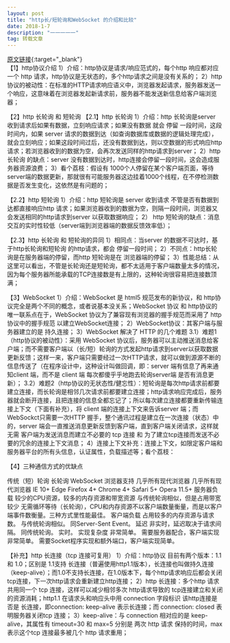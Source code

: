 ```yaml
---
layout: post
title: "http长/短轮询和WebSocket 的介绍和比较"
date: 2018-1-7 
description: "一一一一一"
tag: 转载文章
---
```

[原文链接](http://blog.csdn.net/pacosonswjtu/article/details/52035252){:target="_blank"}  
【1】http协议介绍
1）介绍：http协议是请求/响应范式的，每个http 响应都对应一个 http 请求，http协议是无状态的，多个http请求之间是没有关系的；
2）http协议的被动性：在标准的HTTP请求响应语义中，浏览器发起请求，服务器发送一个响应，这意味着在浏览器发起新请求前，服务器不能发送新信息给客户端浏览器；

【2】http 长轮询 和 短轮询
【2.1】http 长轮询
1）介绍：http 长轮询是server 收到请求后如果有数据，立刻响应请求；如果没有数据 就会 停留 一段时间，这段时间内，如果 server 请求的数据到达（如查询数据库或数据的逻辑处理完成），就会立刻响应；如果这段时间过后，还没有数据到达，则以空数据的形式响应http请求；若浏览器收到的数据为空，会再次发送同样的http请求到server；
2）http 长轮询 的缺点：server 没有数据到达时，http连接会停留一段时间，这会造成服务器资源浪费；
3）看个荔枝：假设有 1000个人停留在某个客户端页面，等待server端的数据更新，那就很有可能服务器这边挂着1000个线程，在不停检测数据是否发生变化，这依然是有问题的；

【2.2】http 短轮询
1）介绍：http 短轮询是 server 收到请求 不管是否有数据到达都直接响应http 请求；如果浏览器收到的数据为空，则隔一段时间，浏览器又会发送相同的http请求到server 以获取数据响应；
2） http 短轮询的缺点：消息交互的实时性较低（server端到浏览器端的数据反馈效率低）；

【2.3】http 长轮询 和 短轮询的异同
1）相同点：当server 的数据不可达时，基于http长轮询和短轮询 的http请求，都会 停留一段时间；
2）不同点：http长轮询是在服务器端的停留，而http 短轮询是在 浏览器端的停留；
3）性能总结：从这里可以看出，不管是长轮询还是短轮询，都不太适用于客户端数量太多的情况，因为每个服务器所能承载的TCP连接数是有上限的，这种轮询很容易把连接数顶满；

【3】WebSocket
1）介绍：WebSocket 是 html5 规范发布的新协议，和 http协议完全是两个不同的概念，或者说基本没关系；WebSocket 协议 和 http协议的唯一联系点在于，WebSocket 协议为了兼容现有浏览器的握手规范而采用了 http协议中的握手规范 以建立WebSocket连接；
2）WebSocket协议：其客户端与服务器建立的是 持久连接；
3）WebSocket 解决了 HTTP 的几个难题
3.1）难题1（http协议的被动性）：采用 WebSocket 协议后，服务器可以主动推送消息给客户端；而不需要客户端以（长/短）轮询的方式发起http请求到server以获取数据更新反馈；这样一来，客户端只需要经过一次HTTP请求，就可以做到源源不断的信息传送了（在程序设计中，这种设计叫做回调，即：server 端有信息了再来通知client 端，而不是 client 端 每次都傻乎乎地跑去轮询server端 是否有消息更新）；
3.2）难题2（http协议的无状态性/健忘性）：短轮询是每次http请求前都要建立连接，而长轮询是相邻几次请求前都要建立连接；http请求响应完成后，服务器就会断开连接，且把连接的信息全都忘记了；所以每次建立连接都要重新传输连接上下文（下面有补充），将 client 端的连接上下文来告诉server 端；而 WebSockct只需要一次HTTP 握手，整个通讯过程是建立在一次连接（状态）中的，server 端会一直推送消息更新反馈到客户端，直到客户端关闭请求，这样就无需 客户端为发送消息而建立不必要的 tcp 连接 和 为了建立tcp连接而发送不必要的冗余的连接上下文消息；
4）连接上下文补充：连接上下文，如限定客户端和服务器平台的所有头信息，认证属性，负载描述等；看个荔枝：


【4】三种通信方式的优缺点

传统（短）轮询	长轮询	WebSocket
浏览器支持	几乎所有现代浏览器	几乎所有现代浏览器	IE 10+ Edge Firefox 4+ Chrome 4+ Safari 5+ Opera 11.5+
服务器负载	较少的CPU资源，较多的内存资源和带宽资源	与传统轮询相似，但是占用带宽较少	无需循环等待（长轮询），CPU和内存资源不以客户端数量衡量，而是以客户端事件数衡量。三种方式里性能最佳。
客户端负载	占用较多的内存资源与请求数。	与传统轮询相似。	同Server-Sent Event。
延迟	非实时，延迟取决于请求间隔。	同传统轮询。	实时。
实现复杂度	非常简单。	需要服务器配合，客户端实现非常简单。	需要Socket程序实现和额外端口，客户端实现简单。

【补充】http 长连接（tcp 连接可复用）
1）介绍：http协议 目前有两个版本：1.1 和 1.0；区别是 1.1支持 长连接（普遍使用http1.1版本），长连接也叫做持久连接（keep-alive）；而1.0不支持长连接，在1.0版本下，每个http请求响应后都会关闭tcp连接，下一次http请求会重新建立http连接；
2）http 长连接：多个http 请求共用同一个 tcp 连接，这样可以减少相邻多次 http请求导致的 tcp连接建立和关闭的资源消耗；http1.1 在请求头和响应头中用 connection 字段标识 该http连接是否是 长连接，即connection: keep-alive 表示长连接；而 connection: closed 表明服务器关闭tcp 连接；
3）keep-alive：与 connection 相对应的是 keep-alive，其属性有 timeout=30 和 max=5 分别是 两次 http 请求 保持的时间，max表示这个tcp 连接最多被几个 http 请求重用；
